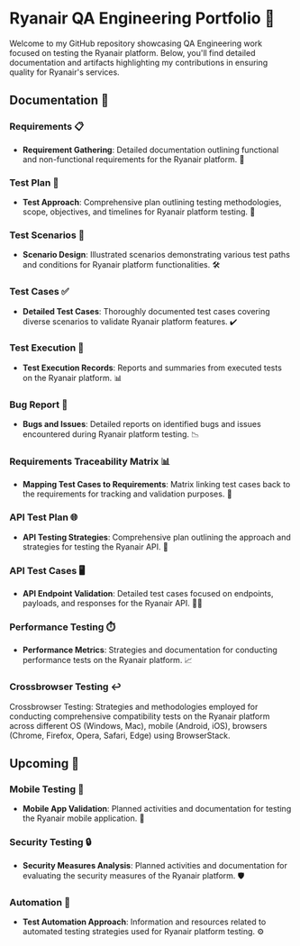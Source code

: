 # Ryanair QA Engineering Portfolio 🛫

Welcome to my GitHub repository showcasing QA Engineering work focused on testing the Ryanair platform. Below, you'll find detailed documentation and artifacts highlighting my contributions in ensuring quality for Ryanair's services.

## Documentation 📄

### Requirements 📋
- **Requirement Gathering**: Detailed documentation outlining functional and non-functional requirements for the Ryanair platform. 📝

### Test Plan 📝
- **Test Approach**: Comprehensive plan outlining testing methodologies, scope, objectives, and timelines for Ryanair platform testing. 📅

### Test Scenarios 🔄
- **Scenario Design**: Illustrated scenarios demonstrating various test paths and conditions for Ryanair platform functionalities. 🛠️

### Test Cases ✅
- **Detailed Test Cases**: Thoroughly documented test cases covering diverse scenarios to validate Ryanair platform features. ✔️

### Test Execution 🚀
- **Test Execution Records**: Reports and summaries from executed tests on the Ryanair platform. 📊

### Bug Report 🐞
- **Bugs and Issues**: Detailed reports on identified bugs and issues encountered during Ryanair platform testing. 📉

### Requirements Traceability Matrix 📊
- **Mapping Test Cases to Requirements**: Matrix linking test cases back to the requirements for tracking and validation purposes. 🔄

### API Test Plan 🌐
- **API Testing Strategies**: Comprehensive plan outlining the approach and strategies for testing the Ryanair API. 🧪

### API Test Cases 🖥️
- **API Endpoint Validation**: Detailed test cases focused on endpoints, payloads, and responses for the Ryanair API. 🕵️‍♂️

### Performance Testing ⏱️
- **Performance Metrics**: Strategies and documentation for conducting performance tests on the Ryanair platform. 📈

### Crossbrowser Testing ↩️
Crossbrowser Testing: Strategies and methodologies employed for conducting comprehensive compatibility tests on the Ryanair platform across different OS (Windows, Mac), mobile (Android, iOS), browsers (Chrome, Firefox, Opera, Safari, Edge) using BrowserStack.

## Upcoming 🚀

### Mobile Testing 📱
- **Mobile App Validation**: Planned activities and documentation for testing the Ryanair mobile application. 📲

### Security Testing 🔒
- **Security Measures Analysis**: Planned activities and documentation for evaluating the security measures of the Ryanair platform. 🛡️

### Automation 🤖
- **Test Automation Approach**: Information and resources related to automated testing strategies used for Ryanair platform testing. ⚙️
